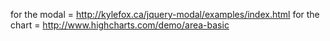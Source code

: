 for the modal = http://kylefox.ca/jquery-modal/examples/index.html 
for the chart = http://www.highcharts.com/demo/area-basic
